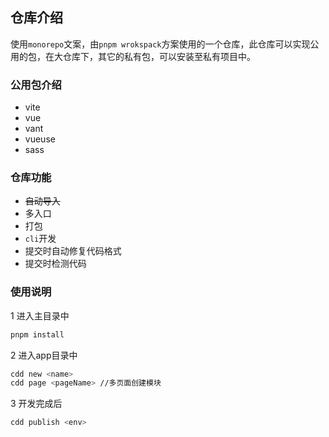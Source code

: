 ## 仓库介绍
使用`monorepo`文案，由`pnpm wrokspack`方案使用的一个仓库，此仓库可以实现公用的包，在大仓库下，其它的私有包，可以安装至私有项目中。

### 公用包介绍 
- vite
- vue
- vant
- vueuse 
- sass

### 仓库功能

- ~~自动导入~~
- 多入口
- 打包
- `cli`开发
- 提交时自动修复代码格式
- 提交时检测代码


### 使用说明

1 进入主目录中
```bash
pnpm install
```
2 进入app目录中
``` bash
cdd new <name>
cdd page <pageName> //多页面创建模块
```

3 开发完成后
```bash
cdd publish <env>
```
